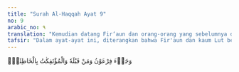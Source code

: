 ```yaml
---
title: "Surah Al-Haqqah Ayat 9"
no: 9
arabic_no: ٩
translation: "Kemudian datang Fir‘aun dan orang-orang yang sebelumnya dan (penduduk) negeri-negeri yang dijungkirbalikkan karena kesalahan yang besar."
tafsir: "Dalam ayat-ayat ini, diterangkan bahwa Fir'aun dan kaum Lut beserta pengikut-pengikutnya juga telah berbuat kerusakan yang besar yaitu mendustakan para rasul yang diutus Allah kepada mereka. Oleh karena itu, mereka diazab oleh Tuhan. Dalam ayat lain, Allah berfirman:\n\nSemuanya telah mendustakan rasul-rasul maka berlakulah ancaman-Ku (atas mereka). (Qaf/50: 14)"
---
```

وَجَاۤءَ فِرْعَوْنُ وَمَنْ قَبْلَهٗ وَالْمُؤْتَفِكٰتُ بِالْخَاطِئَةِۚ